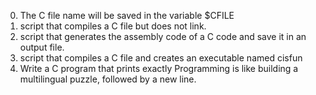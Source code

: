 0. The C file name will be saved in the variable $CFILE
1. script that compiles a C file but does not link.
2. script that generates the assembly code of a C code and save it in an output file.
3. script that compiles a C file and creates an executable named cisfun
4. Write a C program that prints exactly Programming is like building a multilingual puzzle, followed by a new line.
